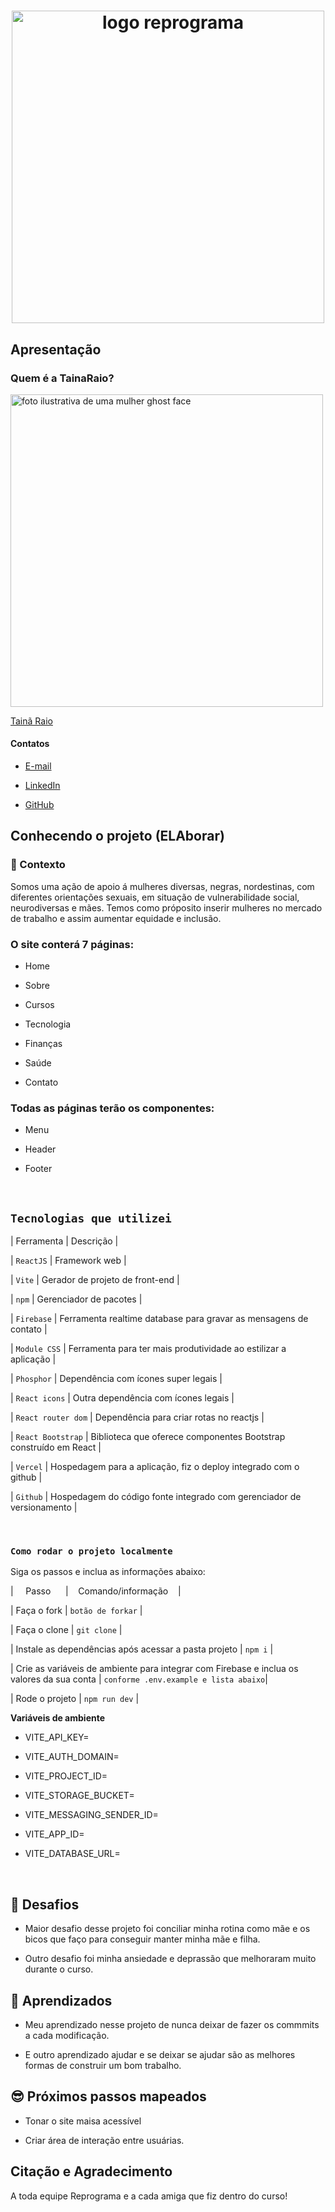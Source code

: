 <h1  align="center">

<img src="assets/reprograma-fundos-claros.png" alt="logo reprograma" width="500"> 

</h1>

## Apresentação

### Quem é a TainaRaio? 

<img src='./assets/female-ghost-face.png' width=500 alt='foto ilustrativa de uma mulher ghost face'> 

[Tainã Raio](https://www.instagram.com/tainaraio/)

#### Contatos

-  [E-mail](tainaraio.raprograma@gmail.com) 

-  [LinkedIn](https://www.linkedin.com/in/tainaraio/) 

-  [GitHub](https://github.com/cyberlua)  

## Conhecendo o projeto (ELAborar) 
### 🧠 Contexto

Somos uma ação de apoio á mulheres diversas, negras, nordestinas, com diferentes orientações sexuais, em situação de vulnerabilidade social, neurodiversas e mães. Temos como próposito inserir mulheres no mercado de trabalho e assim aumentar equidade e inclusão.

### O site conterá 7 páginas:

* Home

* Sobre

* Cursos

* Tecnologia

* Finanças

* Saúde

* Contato

### Todas as páginas terão os componentes:

* Menu

* Header

* Footer




<br />

##  `Tecnologias que utilizei`

| Ferramenta | Descrição |

| `ReactJS` | Framework web |

| `Vite` | Gerador de projeto de front-end |

| `npm` | Gerenciador de pacotes |

| `Firebase` | Ferramenta realtime database para gravar as mensagens de contato |

| `Module CSS` | Ferramenta para ter mais produtividade ao estilizar a aplicação |

| `Phosphor` | Dependência com ícones super legais |

| `React icons` | Outra dependência com ícones legais |

| `React router dom` | Dependência para criar rotas no reactjs |

| `React Bootstrap` | Biblioteca que oferece componentes Bootstrap construído em React |

| `Vercel` | Hospedagem para a aplicação, fiz o deploy integrado com o github |

| `Github` | Hospedagem do código fonte integrado com gerenciador de versionamento |

<br />

###  `Como rodar o projeto localmente`  

Siga os passos e inclua as informações abaixo:

|&nbsp;&nbsp;&nbsp;&nbsp; Passo &nbsp;&nbsp;&nbsp;&nbsp;&nbsp;| &nbsp;&nbsp;&nbsp;Comando/informação &nbsp;&nbsp;&nbsp;|

| Faça o fork | `botão de forkar` |

| Faça o clone | `git clone` |

| Instale as dependências após acessar a pasta projeto | `npm i` |

| Crie as variáveis de ambiente para integrar com Firebase e inclua os valores da sua conta | `conforme .env.example e lista abaixo`|

| Rode o projeto | `npm run dev` |

**Variáveis de ambiente**

* VITE_API_KEY=

* VITE_AUTH_DOMAIN=

* VITE_PROJECT_ID=

* VITE_STORAGE_BUCKET=

* VITE_MESSAGING_SENDER_ID=

* VITE_APP_ID=

* VITE_DATABASE_URL=

<br  />

## 💪 Desafios 

- Maior desafio desse projeto foi conciliar minha rotina como mãe e os bicos que faço para conseguir manter minha mãe e filha.

- Outro desafio foi minha ansiedade e deprassão que melhoraram muito durante o curso.


## 💪 Aprendizados

- Meu aprendizado nesse projeto de nunca deixar de fazer os commmits a cada modificação.

- E outro aprendizado ajudar e se deixar se ajudar são as melhores formas de construir um bom trabalho.


## 😎 Próximos passos mapeados

- Tonar o site maisa acessível

- Criar área de interação entre usuárias.


## Citação e Agradecimento 

A toda equipe Reprograma e a cada amiga que fiz dentro do curso!